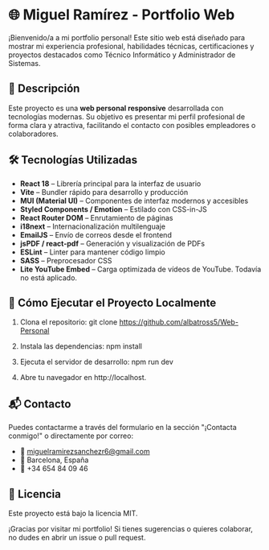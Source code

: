 # 🌐 Miguel Ramírez - Portfolio Web

¡Bienvenido/a a mi portfolio personal! Este sitio web está diseñado para mostrar mi experiencia profesional, habilidades técnicas, certificaciones y proyectos destacados como Técnico Informático y Administrador de Sistemas.


## 📌 Descripción

Este proyecto es una **web personal responsive** desarrollada con tecnologías modernas. Su objetivo es presentar mi perfil profesional de forma clara y atractiva, facilitando el contacto con posibles empleadores o colaboradores.


## 🛠️ Tecnologías Utilizadas

- **React 18** – Librería principal para la interfaz de usuario
- **Vite** – Bundler rápido para desarrollo y producción
- **MUI (Material UI)** – Componentes de interfaz modernos y accesibles
- **Styled Components / Emotion** – Estilado con CSS-in-JS
- **React Router DOM** – Enrutamiento de páginas
- **i18next** – Internacionalización multilenguaje
- **EmailJS** – Envío de correos desde el frontend
- **jsPDF / react-pdf** – Generación y visualización de PDFs
- **ESLint** – Linter para mantener código limpio
- **SASS** – Preprocesador CSS
- **Lite YouTube Embed** – Carga optimizada de vídeos de YouTube. Todavía no está aplicado.


## 🚀 Cómo Ejecutar el Proyecto Localmente

1. Clona el repositorio:
   git clone https://github.com/albatross5/Web-Personal

2. Instala las dependencias:
   npm install

3. Ejecuta el servidor de desarrollo:
   npm run dev

4. Abre tu navegador en http://localhost.


## 📬 Contacto

Puedes contactarme a través del formulario en la sección "¡Contacta conmigo!" o directamente por correo:

- 📧 miguelramirezsanchezr6@gmail.com
- 📍 Barcelona, España
- 📱 +34 654 84 09 46


## 📄 Licencia

Este proyecto está bajo la licencia MIT.

¡Gracias por visitar mi portfolio! Si tienes sugerencias o quieres colaborar, no dudes en abrir un issue o pull request.

